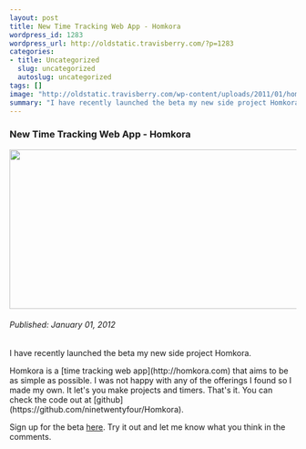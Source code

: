 ```yaml
--- 
layout: post
title: New Time Tracking Web App - Homkora
wordpress_id: 1283
wordpress_url: http://oldstatic.travisberry.com/?p=1283
categories: 
- title: Uncategorized
  slug: uncategorized
  autoslug: uncategorized
tags: []
image: "http://oldstatic.travisberry.com/wp-content/uploads/2011/01/homkora-cap.jpg"
summary: "I have recently launched the beta my new side project Homkora."
---
```

<article class="post clearfix">
  <h3>New Time Tracking Web App - Homkora</h3>
  <a href="http://homkora.com" class="postImageLink"><img src="http://oldstatic.travisberry.com/wp-content/uploads/2011/01/homkora-cap.jpg" alt="" class="thumbnail alignleft" width=640 height=280 /></a>
  <h6>Published: January 01, 2012</h6>

I have recently launched the beta my new side project Homkora. 
<div class="clearfix"></div>
Homkora is a [time tracking web app](http://homkora.com) that aims to be as simple as possible. I was not happy with any of the offerings I found so I made my own. It let's you make projects and timers. That's it. You can check the code out at [github](https://github.com/ninetwentyfour/Homkora).

Sign up for the beta [here](http://homkora.com/sign-up). Try it out and let me know what you think in the comments.
</article>